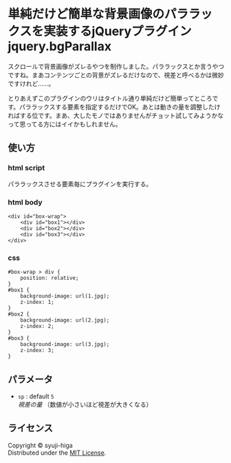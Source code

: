 単純だけど簡単な背景画像のパララックスを実装するjQueryプラグイン jquery.bgParallax
======================
スクロールで背景画像がズレるやつを制作しました。パララックスとか言うやつですね。まあコンテンツごとの背景がズレるだけなので、視差と呼べるかは微妙ですけれど……。

とりあえずこのプラグインのウリはタイトル通り単純だけど簡単ってところです。パララックスする要素を指定するだけでOK。あとは動きの量を調整したければする位です。まあ、大したモノではありませんがチョット試してみようかなって思ってる方にはイイかもしれません。

使い方
------
### html script ###
パララックスさせる要素毎にプラグインを実行する。
	<script src="http://code.jquery.com/jquery-1.10.2.min.js"></script>
	<script type="text/javascript">
	$('#box1').bgParallax();
	$('#box2').bgParallax();
	$('#box3').bgParallax();
	</script>

### html body ###
	<div id="box-wrap">
		<div id="box1"></div>
		<div id="box2"></div>
		<div id="box3"></div>
	</div>

### css ###
	#box-wrap > div {
		position: relative;
	}
	#box1 {
		background-image: url(1.jpg);
		z-index: 1;
	}
	#box2 {
		background-image: url(2.jpg);
		z-index: 2;
	}
	#box3 {
		background-image: url(3.jpg);
		z-index: 3;
	}

パラメータ
----------------
+  `sp` : default `5`  
	_視差の量_ （数値が小さいほど視差が大きくなる）

ライセンス
----------
Copyright &copy; syuji-higa  
Distributed under the [MIT License][MIT].  

[MIT]: http://www.opensource.org/licenses/mit-license.php
